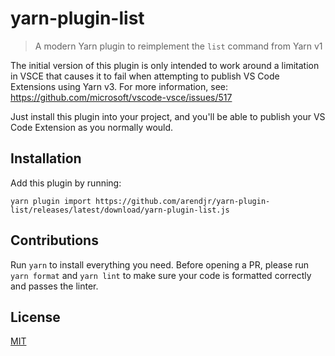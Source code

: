 # yarn-plugin-list

> A modern Yarn plugin to reimplement the `list` command from Yarn v1

The initial version of this plugin is only intended to work around a limitation
in VSCE that causes it to fail when attempting to publish VS Code Extensions
using Yarn v3. For more information, see:
https://github.com/microsoft/vscode-vsce/issues/517

Just install this plugin into your project, and you'll be able to publish your
VS Code Extension as you normally would.

## Installation

Add this plugin by running:

```
yarn plugin import https://github.com/arendjr/yarn-plugin-list/releases/latest/download/yarn-plugin-list.js
```

## Contributions

Run `yarn` to install everything you need. Before opening a PR, please run
`yarn format` and `yarn lint` to make sure your code is formatted correctly and
passes the linter.

## License

[MIT](LICENSE)
